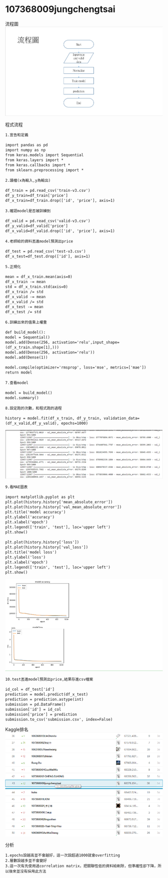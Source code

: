 # 107368009jungchengtsai
流程圖
![image](https://github.com/107368009jungchengtsai/107368009jungchengtsai/blob/master/process%20chart.png)
 
程式流程

    1.宣告和定義
   
    import pandas as pd
    import numpy as np
    from keras.models import Sequential
    from keras.layers import *
    from keras.callbacks import *
    from sklearn.preprocessing import *
    
    2.讀檔(x為輸入,y為輸出)
    
    df_train = pd.read_csv('train-v3.csv')
    df_y_train=df_train['price']
    df_x_train=df_train.drop(['id', 'price'], axis=1)
    
    3.確認model是否被訓練到
    
    df_valid = pd.read_csv('valid-v3.csv')
    df_y_valid=df_valid['price']
    df_x_valid=df_valid.drop(['id', 'price'], axis=1)
    
    4.老師給的資料丟進model預測出price
    
    df_test = pd.read_csv('test-v3.csv')
    df_x_test=df_test.drop(['id'], axis=1)
    
    5.正規化
    
    mean = df_x_train.mean(axis=0)
    df_x_train -= mean
    std = df_x_train.std(axis=0)
    df_x_train /= std
    df_x_valid -= mean
    df_x_valid /= std
    df_x_test -= mean
    df_x_test /= std
    
    6.訓練出來的值乘上權重
    
    def build_model():
    model = Sequential()
    model.add(Dense(256, activation='relu',input_shape=(df_x_train.shape[1],)))
    model.add(Dense(256, activation='relu'))
    model.add(Dense(1))

    model.compile(optimizer='rmsprop', loss='mse', metrics=['mae'])
    return model
    
    7.查看model
    
    model = build_model()
    model.summary()
    
    8.設定跑的次數，和程式跑的過程
    
    history = model.fit(df_x_train, df_y_train, validation_data=(df_x_valid,df_y_valid), epochs=1000)
![image](https://github.com/107368009jungchengtsai/107368009jungchengtsai/blob/master/process.png)
    
    9.看MAE圖表
    
    import matplotlib.pyplot as plt
    plt.plot(history.history['mean_absolute_error'])
    plt.plot(history.history['val_mean_absolute_error'])
    plt.title('model accuracy')
    plt.ylabel('accuracy')
    plt.xlabel('epoch')
    plt.legend(['train', 'test'], loc='upper left')
    plt.show()
    
    plt.plot(history.history['loss'])
    plt.plot(history.history['val_loss'])
    plt.title('model loss')
    plt.ylabel('loss')
    plt.xlabel('epoch')
    plt.legend(['train', 'test'], loc='upper left')
    plt.show()
 ![image](https://github.com/107368009jungchengtsai/107368009jungchengtsai/blob/master/MAE.png)
    
    
    10.test丟進model預測出price,結果存進csv檔案
    
    id_col = df_test['id']
    prediction = model.predict(df_x_test)
    prediction = prediction.astype(int)
    submission = pd.DataFrame()
    submission['id'] = id_col
    submission['price'] = prediction
    submission.to_csv('submission.csv', index=False)
   
Kaggle排名
![image](https://github.com/107368009jungchengtsai/107368009jungchengtsai/blob/master/kaggle.png)

分析

    1.epochs設越高並不會越好，這一次設超過1000就會overfitting
    2.層數設越多並不會變好
    3.這一次有先使用過correlation matrix，把關聯性低的資料給剃除，但準確性卻下降，所以後來並沒有採用此方法
